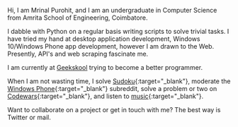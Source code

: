<!-- 
.. title: About Me
.. slug: about
.. date: 2016-05-14 23:53:47 UTC+05:30
.. tags: 
.. category: 
.. link: 
.. description: About page of Mrinal Purohit.
.. type: text
-->

Hi, I am Mrinal Purohit, and I am an undergraduate in Computer Science from Amrita School of Engineering, Coimbatore.

I dabble with Python on a regular basis writing scripts to solve trivial tasks. I have tried my hand at desktop application development, Windows 10/Windows Phone app development, however I am drawn to the Web. Presently, API's and web scraping fascinate me.

I am currently at [Geekskool](https://geekskool.com) trying to become a better programmer.

When I am not wasting time, I solve [Sudoku](http://websudoku.com/){:target="_blank"}, moderate the [Windows Phone](https://reddit.com/r/windowsphone){:target="_blank"} subreddit, solve a problem or two on [Codewars](http://codewars.com/users/iammrinal0){:target="_blank"}, and listen to [music](https://last.fm/user/iammrinal0){:target="_blank"}.

Want to collaborate on a project or get in touch with me? The best way is Twitter or mail.
